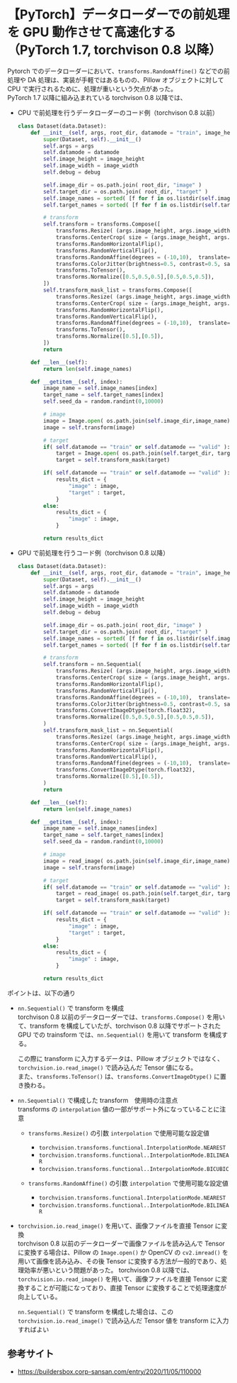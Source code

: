 # 【PyTorch】データローダーでの前処理を GPU 動作させて高速化する（PyTorch 1.7, torchvison 0.8 以降）

Pytorch でのデータローダーにおいて、`transforms.RandomAffine()` などでの前処理や DA 処理は、実装が手軽ではあるものの、Pillow オブジェクトに対して CPU で実行されるために、処理が重いという欠点があった。<br>
PyTorch 1.7 以降に組み込まれている torchvison 0.8 以降では、

- CPU で前処理を行うデータローダーのコード例（torchvison 0.8 以前）
    ```python
    class Dataset(data.Dataset):
        def __init__(self, args, root_dir, datamode = "train", image_height = 128, image_width = 128, debug = False ):
            super(Dataset, self).__init__()
            self.args = args
            self.datamode = datamode
            self.image_height = image_height
            self.image_width = image_width
            self.debug = debug

            self.image_dir = os.path.join( root_dir, "image" )
            self.target_dir = os.path.join( root_dir, "target" )
            self.image_names = sorted( [f for f in os.listdir(self.image_dir) if f.endswith(IMG_EXTENSIONS)], key=numerical_sort )
            self.target_names = sorted( [f for f in os.listdir(self.target_dir) if f.endswith(IMG_EXTENSIONS)], key=numerical_sort )

            # transform
            self.transform = transforms.Compose([
                transforms.Resize( (args.image_height, args.image_width), interpolation=Image.LANCZOS ),
                transforms.CenterCrop( size = (args.image_height, args.image_width) ),
                transforms.RandomHorizontalFlip(),
                transforms.RandomVerticalFlip(),
                transforms.RandomAffine(degrees = (-10,10),  translate=(0.15, 0.15), scale = (0.85,1.25), resample=Image.BICUBIC),
                transforms.ColorJitter(brightness=0.5, contrast=0.5, saturation=0.5),
                transforms.ToTensor(),
                transforms.Normalize([0.5,0.5,0.5],[0.5,0.5,0.5]),
            ])
            self.transform_mask_list = transforms.Compose([
                transforms.Resize( (args.image_height, args.image_width), interpolation=Image.NEAREST ),
                transforms.CenterCrop( size = (args.image_height, args.image_width) ),
                transforms.RandomHorizontalFlip(),
                transforms.RandomVerticalFlip(),
                transforms.RandomAffine(degrees = (-10,10),  translate=(0.15, 0.15), scale = (0.85,1.25), resample=Image.NEAREST),
                transforms.ToTensor(),
                transforms.Normalize([0.5],[0.5]),
            ])
            return

        def __len__(self):
            return len(self.image_names)

        def __getitem__(self, index):
            image_name = self.image_names[index]
            target_name = self.target_names[index]
            self.seed_da = random.randint(0,10000)

            # image
            image = Image.open( os.path.join(self.image_dir,image_name) ).convert('RGB')
            image = self.transform(image)

            # target
            if( self.datamode == "train" or self.datamode == "valid" ):
                target = Image.open( os.path.join(self.target_dir, target_name) )
                target = self.transform_mask(target)

            if( self.datamode == "train" or self.datamode == "valid" ):
                results_dict = {
                    "image" : image,
                    "target" : target,
                }
            else:
                results_dict = {
                    "image" : image,
                }

            return results_dict
    ```

- GPU で前処理を行うコード例（torchvison 0.8 以降）
    ```python
    class Dataset(data.Dataset):
        def __init__(self, args, root_dir, datamode = "train", image_height = 128, image_width = 128, debug = False ):
            super(Dataset, self).__init__()
            self.args = args
            self.datamode = datamode
            self.image_height = image_height
            self.image_width = image_width
            self.debug = debug

            self.image_dir = os.path.join( root_dir, "image" )
            self.target_dir = os.path.join( root_dir, "target" )
            self.image_names = sorted( [f for f in os.listdir(self.image_dir) if f.endswith(IMG_EXTENSIONS)], key=numerical_sort )
            self.target_names = sorted( [f for f in os.listdir(self.target_dir) if f.endswith(IMG_EXTENSIONS)], key=numerical_sort )

            # transform
            self.transform = nn.Sequential(
                transforms.Resize( (args.image_height, args.image_width), interpolation=transforms.functional.InterpolationMode.BICUBIC ),
                transforms.CenterCrop( size = (args.image_height, args.image_width) ),
                transforms.RandomHorizontalFlip(),
                transforms.RandomVerticalFlip(),
                transforms.RandomAffine(degrees = (-10,10),  translate=(0.15, 0.15), scale = (0.85,1.25), interpolation=transforms.functional.InterpolationMode.BILINEAR),
                transforms.ColorJitter(brightness=0.5, contrast=0.5, saturation=0.5),
                transforms.ConvertImageDtype(torch.float32),
                transforms.Normalize([0.5,0.5,0.5],[0.5,0.5,0.5]),
            )
            self.transform_mask_list = nn.Sequential(
                transforms.Resize( (args.image_height, args.image_width), interpolation=transforms.functional.InterpolationMode.NEAREST ),
                transforms.CenterCrop( size = (args.image_height, args.image_width) ),
                transforms.RandomHorizontalFlip(),
                transforms.RandomVerticalFlip(),
                transforms.RandomAffine(degrees = (-10,10),  translate=(0.15, 0.15), scale = (0.85,1.25), interpolation=transforms.functional.InterpolationMode.NEAREST),
                transforms.ConvertImageDtype(torch.float32),
                transforms.Normalize([0.5],[0.5]),
            )
            return

        def __len__(self):
            return len(self.image_names)

        def __getitem__(self, index):
            image_name = self.image_names[index]
            target_name = self.target_names[index]
            self.seed_da = random.randint(0,10000)

            # image
            image = read_image( os.path.join(self.image_dir,image_name) )
            image = self.transform(image)

            # target
            if( self.datamode == "train" or self.datamode == "valid" ):
                target = read_image( os.path.join(self.target_dir, target_name) )
                target = self.transform_mask(target)

            if( self.datamode == "train" or self.datamode == "valid" ):
                results_dict = {
                    "image" : image,
                    "target" : target,
                }
            else:
                results_dict = {
                    "image" : image,
                }

            return results_dict
    ```

ポイントは、以下の通り

- `nn.Sequential()` で transform を構成<br>
    torchvison 0.8 以前のデータローダーでは、`transforms.Compose()` を用いて、transform を構成していたが、torchvison 0.8 以降でサポートされた GPU での trainsform では、`nn.Sequential()` を用いて transform を構成する。

    この際に transform に入力するデータは、Pillow オブジェクトではなく、`torchvision.io.read_image()` で読み込んだ Tensor 値になる。<br>
    また、`transforms.ToTensor()` は、`transforms.ConvertImageDtype()` に置き換わる。

- `nn.Sequential()` で構成した transform　使用時の注意点<br>
    transforms の `interpolation` 値の一部がサポート外になっていることに注意

    - `transforms.Resize()` の引数 `interpolation` で使用可能な設定値
        - `torchvision.transforms.functional.InterpolationMode.NEAREST`
        - `torchvision.transforms.functional..InterpolationMode.BILINEAR` 
        - `torchvision.transforms.functional..InterpolationMode.BICUBIC` 

    - `transforms.RandomAffine()` の引数 `interpolation` で使用可能な設定値   
        - `torchvision.transforms.functional.InterpolationMode.NEAREST`
        - `torchvision.transforms.functional..InterpolationMode.BILINEAR`

- `torchvision.io.read_image()` を用いて、画像ファイルを直接 Tensor に変換<br>
    torchvison 0.8 以前のデータローダーで画像ファイルを読み込んで Tensor に変換する場合は、Pillow の `Image.open()` か OpenCV の `cv2.imread()` を用いて画像を読み込み、その後 Tensor に変換する方法が一般的であり、処理効率が悪いという問題があった。
    torchvison 0.8 以降では、`torchvision.io.read_image()` を用いて、画像ファイルを直接 Tensor に変換することが可能になっており、直接 Tensor に変換することで処理速度が向上している。

    `nn.Sequential()` で transform を構成した場合は、この`torchvision.io.read_image()` で読み込んだ Tensor 値を transform に入力すればよい

## 参考サイト
- https://buildersbox.corp-sansan.com/entry/2020/11/05/110000